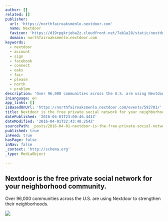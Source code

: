 ```yaml
---
author: []
related: []
publisher:
  url: 'https://northfairoaksmenlo.nextdoor.com'
  name: Nextdoor
  favicon: 'https://d19rpgkrjeba2z.cloudfront.net/7ab1a28/static/nextdoorv2/images/favicons/favicon-v2.ico'
  domain: northfairoaksmenlo.nextdoor.com
keywords:
  - nextdoor
  - account
  - sign
  - facebook
  - connect
  - oaks
  - fair
  - please
  - north
  - problem
description: 'Over 96,000 communities across the U.S. are using Nextdoor to strengthen their neighborhoods.'
inLanguage: en
app_links: []
isBasedOnUrl: 'https://northfairoaksmenlo.nextdoor.com/events/592701/'
title: Nextdoor is the free private social network for your neighborhood community.
datePublished: '2016-04-01T23:00:46.441Z'
dateModified: '2016-04-01T22:43:48.254Z'
sourcePath: _posts/2016-04-01-nextdoor-is-the-free-private-social-network-for-your-neighbo.md
published: true
inFeed: true
hasPage: false
inNav: false
_context: 'http://schema.org'
_type: MediaObject

---
```

<article style=""><h1>Nextdoor is the free private social network for your neighborhood community.</h1><p>Over 96,000 communities across the U.S. are using Nextdoor to strengthen their neighborhoods.</p><img src="https://d19rpgkrjeba2z.cloudfront.net/7ab1a28/static/images/fb_share_logo1.jpg" /></article>